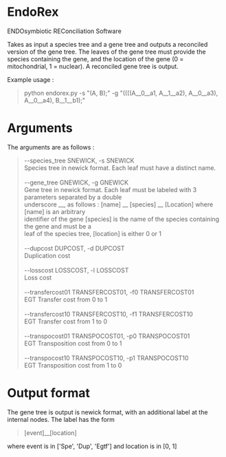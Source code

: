 # EndoRex

ENDOsymbiotic REConciliation Software

Takes as input a species tree and a gene tree and outputs a reconciled version of the gene tree.
The leaves of the gene tree must provide the species containing the gene, and the location of the gene (0 = mitochondrial, 1 = nuclear).
A reconciled gene tree is output. 

Example usage : 

> python endorex.py -s "(A, B);" -g "((((A__0__a1, A__1__a2), A__0__a3), A__0__a4), B__1__b1);"

# Arguments

The arguments are as follows : 

>--species_tree SNEWICK, -s SNEWICK \
>                        Species tree in newick format.  Each leaf must have a distinct name. \
> \
>--gene_tree GNEWICK, -g GNEWICK \
>                        Gene tree in newick format. Each leaf must be labeled with 3 parameters separated by a double \
>                        underscore __, as follows : [name] __ [species] __ [Location] where [name] is an arbitrary \
>                        identifier of the gene [species] is the name of the species containing the gene and must be a \
>                        leaf of the species tree, [location] is either 0 or 1 \
> \
>--dupcost DUPCOST, -d DUPCOST \
>                        Duplication cost \
> \
>--losscost LOSSCOST, -l LOSSCOST \
>                        Loss cost \
> \
>--transfercost01 TRANSFERCOST01, -f0 TRANSFERCOST01 \
>                        EGT Transfer cost from 0 to 1 \
> \
>--transfercost10 TRANSFERCOST10, -f1 TRANSFERCOST10 \
>                        EGT Transfer cost from 1 to 0 \
> \
>--transpocost01 TRANSPOCOST01, -p0 TRANSPOCOST01 \
>                        EGT Transposition cost from 0 to 1 \
> \
>--transpocost10 TRANSPOCOST10, -p1 TRANSPOCOST10 \
>                        EGT Transposition cost from 1 to 0
                 
                        
# Output format 

The gene tree is output is newick format, with an additional label at the internal nodes.
The label has the form 

>[event]__[location]

where event is in ['Spe', 'Dup', 'Egtf'] and location is in [0, 1]
